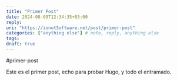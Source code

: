 ```yaml
---
title: "Primer Post"
date: 2024-08-09T12:34:35+03:00
reply:
uri: "https://ionutSoftware.net/post/primer-post"
categories: ["anything else"] # note, reply, anything else
tags:
draft: true
---
```



#primer-post

Este es el primer post, echo para probar Hugo, y todo el entramado.